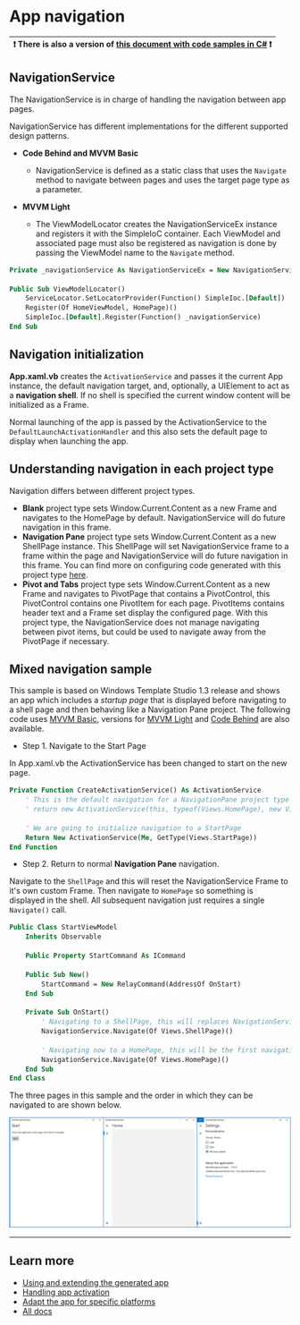 # App navigation

:heavy_exclamation_mark: There is also a version of [this document with code samples in C#](./navigation.md) :heavy_exclamation_mark: |
------------------------------------------------------------------------------------------------------------------------------------- |

## NavigationService

The NavigationService is in charge of handling the navigation between app pages.

NavigationService has different implementations for the different supported design patterns.

- **Code Behind and MVVM Basic**
  - NavigationService is defined as a static class that uses the `Navigate` method to navigate between pages and uses the target page type as a parameter.

- **MVVM Light**
  - The ViewModelLocator creates the NavigationServiceEx instance and registers it with the SimpleIoC container. Each ViewModel and associated page must also be registered as navigation is done by passing the ViewModel name to the `Navigate` method.

```vb
Private _navigationService As NavigationServiceEx = New NavigationServiceEx()

Public Sub ViewModelLocator()
    ServiceLocator.SetLocatorProvider(Function() SimpleIoc.[Default])
    Register(Of HomeViewModel, HomePage)()
    SimpleIoc.[Default].Register(Function() _navigationService)
End Sub
```

## Navigation initialization

**App.xaml.vb** creates the `ActivationService` and passes it the current App instance, the default navigation target, and, optionally, a UIElement to act as a **navigation shell**. If no shell is specified the current window content will be initialized as a Frame.

Normal launching of the app is passed by the ActivationService to the `DefaultLaunchActivationHandler` and this also sets the default page to display when launching the app.

## Understanding navigation in each project type

Navigation differs between different project types.

- **Blank** project type sets Window.Current.Content as a new Frame and navigates to the HomePage by default. NavigationService will do future navigation in this frame.
- **Navigation Pane** project type sets Window.Current.Content as a new ShellPage instance. This ShellPage will set NavigationService frame to a frame within the page and NavigationService will do future navigation in this frame.
You can find more on configuring code generated with this project type [here](./projectTypes/navigationpane.md).
- **Pivot and Tabs** project type sets Window.Current.Content as a new Frame and navigates to PivotPage that contains a PivotControl, this PivotControl contains one PivotItem for each page. PivotItems contains header text and a Frame set display the configured page. With this project type, the NavigationService does not manage navigating between pivot items, but could be used to navigate away from the PivotPage if necessary.

## Mixed navigation sample

This sample is based on Windows Template Studio 1.3 release and shows an app which includes a _startup page_ that is displayed before navigating to a shell page and then behaving like a Navigation Pane project.
The following code uses [MVVM Basic](../samples/navigation/MixedNavigationSample.MVVMBasic), versions for [MVVM Light](../samples/navigation/MixedNavigationSample.MVVMLight) and [Code Behind](../samples/navigation/MixedNavigationSample.CodeBehind) are also available.

- Step 1. Navigate to the Start Page

In App.xaml.vb the ActivationService has been changed to start on the new page.

```vb
Private Function CreateActivationService() As ActivationService
    ' This is the default navigation for a NavigationPane project type
    ' return new ActivationService(this, typeof(Views.HomePage), new Views.ShellPage());

    ' We are going to initialize navigation to a StartPage
    Return New ActivationService(Me, GetType(Views.StartPage))
End Function
```

- Step 2. Return to normal **Navigation Pane** navigation.

Navigate to the `ShellPage` and this will reset the NavigationService Frame to it's own custom Frame.
Then navigate to `HomePage` so something is displayed in the shell.
All subsequent navigation just requires a single `Navigate()` call.

```vb
Public Class StartViewModel
    Inherits Observable

    Public Property StartCommand As ICommand

    Public Sub New()
        StartCommand = New RelayCommand(AddressOf OnStart)
    End Sub

    Private Sub OnStart()
        ' Navigating to a ShellPage, this will replaces NavigationService frame for an inner frame to change navigation handling.
        NavigationService.Navigate(Of Views.ShellPage)()

        ' Navigating now to a HomePage, this will be the first navigation on a NavigationPane menu
        NavigationService.Navigate(Of Views.HomePage)()
    End Sub
End Class
```

The three pages in this sample and the order in which they can be navigated to are shown below.

![Mixed navigation sample](resources/navigation/MixedNavigationSample.png)

---

## Learn more

- [Using and extending the generated app](./UWP/getting-started-endusers.md)
- [Handling app activation](./UWP/activation.md)
- [Adapt the app for specific platforms](./platform-specific-recommendations.md)
- [All docs](./readme.md)
